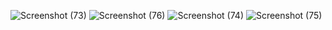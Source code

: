 ![Screenshot (73)](https://github.com/user-attachments/assets/9a22204d-9330-4d6a-99cf-c89f6fa8034e)
![Screenshot (76)](https://github.com/user-attachments/assets/6c59d962-6925-4fd7-b3e1-e33fb148c165)
![Screenshot (74)](https://github.com/user-attachments/assets/cb6fa890-fe66-4ea4-91c7-fd4f02a0f8e7)
![Screenshot (75)](https://github.com/user-attachments/assets/d3e622b0-a77d-443e-aec1-ceda8e518864)
